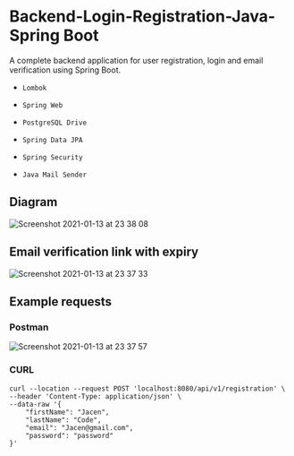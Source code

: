 # Backend-Login-Registration-Java-Spring Boot



A complete backend application for user registration, login and email verification using Spring Boot.
*     Lombok
*     Spring Web
*     PostgreSQL Drive
*     Spring Data JPA
*     Spring Security
*     Java Mail Sender

## Diagram
![Screenshot 2021-01-13 at 23 38 08](https://user-images.githubusercontent.com/40702606/104789980-15581a00-578e-11eb-998d-30f2e6a9f461.png)

## Email verification link with expiry
![Screenshot 2021-01-13 at 23 37 33](https://user-images.githubusercontent.com/40702606/104789893-0c674880-578e-11eb-939a-2a1cd3a8dfd2.png)

## Example requests
### Postman
![Screenshot 2021-01-13 at 23 37 57](https://user-images.githubusercontent.com/40702606/104790087-7a137480-578e-11eb-8141-307a8850c39e.png)

### CURL
```
curl --location --request POST 'localhost:8080/api/v1/registration' \
--header 'Content-Type: application/json' \
--data-raw '{
    "firstName": "Jacen",
    "lastName": "Code",
    "email": "Jacen@gmail.com",
    "password": "password"
}'
```
